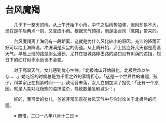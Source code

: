 # 台风魔羯

&emsp;&emsp;几乎下一整天的雨。从上午开始下小雨，中午之后雨势加骤，但风却是不大。现在是午后两点一刻，又变成小雨。根据天气预报，雨是由台风「魔羯」带来的。

&emsp;&emsp;台风魔羯离上海仍有一段距离，这就是为什么风比较小的原因。充沛的降雨正好可以给上海降温，冲洗满是灰尘的街道。从上周开始，沪上接连好几天都是高温天气。早晨上班的路是那么漫长，尤其在银城路即墨路的路口没有树荫的遮挡，烈日下的红灯似乎永远也不会变。

&emsp;&emsp;对于高温天气，女儿感到忧心忡忡。「北极冰山开始融化，北极熊难以生存……」她吃饭的时候总是为千里之外的事情担心。「这是一个世界性的难题，孩子，科学家正在抓紧时间——」我话音未落，女儿立刻加深了担忧：「还有一个原因，就是人类对北极熊的滥捕滥杀，导致数量急剧减少！」

&emsp;&emsp;好的，我可爱的女儿，爸爸非常乐意在台风天气中与你讨论关于北极熊的问题。

&emsp;&emsp;※ 商惟，二〇一八年八月十二日 ※